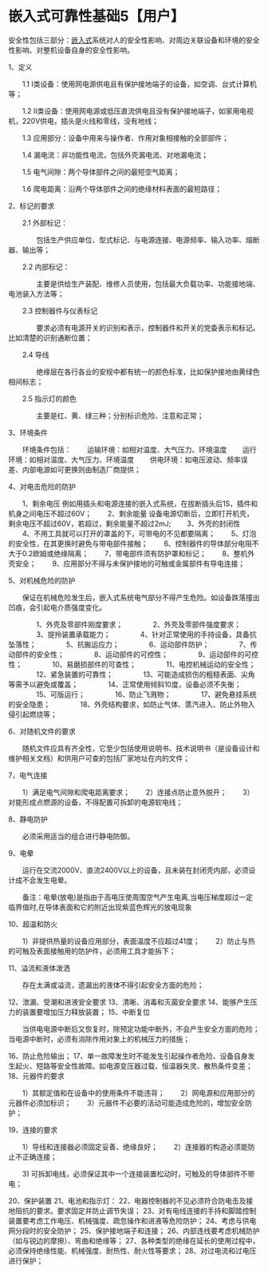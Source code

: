 # 嵌入式可靠性基础5【用户】









安全性包括三部分：[嵌入式](https://so.csdn.net/so/search?q=嵌入式&spm=1001.2101.3001.7020)系统对人的安全性影响、对周边关联设备和环境的安全性影响、对整机设备自身的安全性影响。

1、定义

　　1.1 I类设备：使用网电源供电且有保护接地端子的设备，如空调、台式计算机等；

　　1.2 II类设备：使用网电源或低压直流供电且没有保护接地端子，如家用电视机，220V供电，插头是火线和零线，没有地线；

　　1.3 应用部分：设备中用来与操作者、作用对象相接触的全部部件；

　　1.4 漏电流：非功能性电流，包括外壳漏电流、对地漏电流；

　　1.5 电气间隙：两个导体部件之间的最短空气距离；

　　1.6 爬电距离：沿两个导体部件之间的绝缘材料表面的最短路径；

2、标记的要求

　　2.1 外部标记：

　　　　包括生产供应单位、型式标记、与电源连接、电源频率、输入功率、熔断器、输出等；

　　2.2 内部标记：

　　　　主要是供给生产装配、维修人员使用，包括最大负载功率、功能接地端、电池装入方法等；

　　2.3 控制器件与仪表标记

　　　　要求必须有电源开关的识别和表示，控制器件和开关的党委表示和标记。比如清楚的识别通断位置；

　　2.4 导线

　　　　绝缘层在各行各业的安规中都有统一的颜色标准，比如保护接地由黄绿色相间标志；

　　2.5 指示灯的颜色

　　　　主要是红、黄、绿三种；分别标识危险、注意和正常；

3、环境条件

　　环境条件包括：
 　　运输环境：如相对温度、大气压力、环境温度
 　　运行环境：如相对温度、大气压力、环境温度
 　　供电环境：如电压波动、频率误差、内部电源如可更换则由制造厂商提供；

4、对电击危险的防护

　　1、剩余电压 例如用插头和电源连接的嵌入式系统，在拔断插头后1S，插件和机身之间电压不超过60V；
 　　2、剩余能量 设备电源切断后，立即打开机壳，剩余电压不超过60V，若超过，剩余能量不超过2mJ;
 　　3、外壳的封闭性
 　　4、不用工具就可以打开的罩盖的下，可带电的不见都要隔离；
 　　5、灯泡的安全性，在其更换时避免与带电部件接触；
 　　6、控制器件的导体部分电阻不大于0.2欧姆或绝缘隔离；
 　　7、带电部件须有防护罩和标记；
 　　8、整机外壳安全；
 　　9、应用部分不得与未保护接地的可触或金属部件有导电连接；

5、对机械危险的防护

　　保证在机械危险发生后，嵌入式系统电气部分不得产生危险。如设备跌落撞出凹痕，会引起电介质强度变化。

　　　　1、外壳及零部件刚度要求；
 　　　　2、外壳及零部件强度要求；
 　　　　3、提拎装置承载能力；
 　　　　4、针对正常使用的手持设备，具备抗坠落性；
 　　　　5、抗搬运应力；
 　　　　6、运动部件防护；
 　　　　7、传动部件的安全性；
 　　　　8、运动部件的可控性；
 　　　　9、运动部件的可控性；
 　　　　10、易磨损部件的可查性；
 　　　　11、电控机械运动的安全性；
 　　　　12、紧急装置的可靠性；
 　　　　13、可能造成损伤的粗糙表面、尖角等需予以避免或覆盖；
 　　　　14、正常使用倾斜10度，设备必须不失衡；
 　　　　15、可版运行；
 　　　　16、防止飞溅物；
 　　　　17、避免悬挂系统的安全隐患；
 　　　　18、外壳结构要求，如防止气体、蒸汽进入、防止外物入侵引起燃烧等；

6、对随机文件的要求

　　随机文件应具有齐全性，它至少包括使用说明书、技术说明书（是设备设计和维护相关文档）和供用户可查的包括厂家地址在内的文件；

7、电气连接

　　1）满足电气间隙和爬电距离要求；
 　　2）连接点防止意外脱开；
 　　3）对能形成点燃源的设备，不得配置可拆卸的电源软电线；

8、静电防护

　　必须采用适当的组合进行静电防御。

9、电晕

　　运行在交流2000V、直流2400V以上的设备，且未装在封闭壳内部，必须设计成不会发生电晕。

　　备注：电晕(放电)是指由于高电压使周围空气产生电离,当电压梯度超过一定临界值时,在导体表面和它的附近出现紫蓝色辉光的放电现象

10、超温和防火

　　1）非提供热量的设备应用部分，表面温度不应超过41度；
 　　2）防止与热的可触及表面接触用的防护件，必须用工具才能拆下；

11、溢流和液体泼洒

　　存在太满或溢流，遗漏出的液体不得引起安全方面的危险；

12、泄漏、受潮和进液安全要求
 13、清晰、消毒和灭菌安全要求
 14、能够产生压力的装置要增加压力释放装置；
 15、中断复位

　　当供电电源中断后又恢复时，除预定功能中断外，不会产生安全方面的危险；当电源中断时，必须有消除作用对象上的机械压力的措施；

16、防止危险输出；
 17、单一故障发生时不能发生引起操作者危险、设备自身发生起火、短路等安全性故障。如电源变压器过载、恒温器失灵、散热条件变差；
 18、元器件的要求

　　1）其额定值和在设备中的使用条件不能违背；
 　　2）网电源和应用部分的元器件必须加标识；
 　　3）元器件不必要的活动可能造成危险的，增加安全防护；

19、连接的要求

　　1）导线和连接器必须固定妥善、绝缘良好；
 　　2）连接器的构造必须能防止不正确连接；

 　　3) 可拆卸电线，必须保证其中一个连接装置松动时，可触及的导体部件不带电；

20、保护装置
 21、电池和指示灯：
 22、电器控制器的不见必须符合防电击及接地阻抗的要求。要求固定并防止调节失误；
 23、对有电线连接的手持和脚踏控制装置要考虑工作电压、机械强度、疏忽操作和进液等危险防护；
 24、考虑与供电网分段时的安全防护；
 25、保护接地端子和连接；
 26、内部连线要考虑机械防护（如与锐边的摩擦）、弯曲和绝缘等；
 27、各种类型的绝缘在延长的使用过程中，必须保持绝缘性能、机械强度、耐热性、耐火性等要求；
 28、对过电流和过电压进行保护；